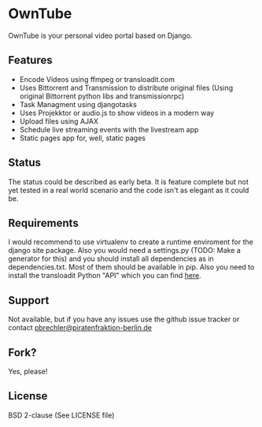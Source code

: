 OwnTube
=======

OwnTube is your personal video portal based on Django.

Features
--------

* Encode Videos using ffmpeg or transloadit.com
* Uses Bittorrent and Transmission to distribute original files (Using original Bittorrent python libs and transmissionrpc)
* Task Managment using djangotasks
* Uses Projekktor or audio.js to show videos in a modern way
* Upload files using AJAX
* Schedule live streaming events with the livestream app
* Static pages app for, well, static pages

Status
------

The status could be described as early beta. It is feature complete but not yet tested in a real world scenario and the code isn't as elegant as it could be.

Requirements
------------

I would recommend to use virtualenv to create a runtime enviroment for the django site package. Also you would need a settings.py (TODO: Make a generator for this) and you should install all dependencies as in dependencies.txt. Most of them should be available in pip. Also you need to install the transloadit Python "API" which you can find [here](https://github.com/joestump/python-transloadit).

Support
-------

Not available, but if you have any issues use the github issue tracker or contact pbrechler@piratenfraktion-berlin.de

Fork?
-----

Yes, please!

License
-------

BSD 2-clause (See LICENSE file)
